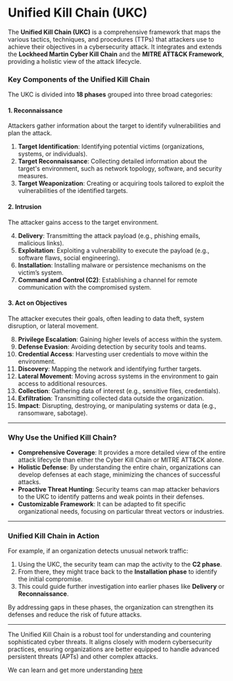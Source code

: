 # Unified Kill Chain (UKC)

The **Unified Kill Chain (UKC)** is a comprehensive framework that maps the various tactics, techniques, and procedures (TTPs) that attackers use to achieve their objectives in a cybersecurity attack. It integrates and extends the **Lockheed Martin Cyber Kill Chain** and the **MITRE ATT&CK Framework**, providing a holistic view of the attack lifecycle.

### **Key Components of the Unified Kill Chain**

The UKC is divided into **18 phases** grouped into three broad categories:

#### **1. Reconnaissance**
Attackers gather information about the target to identify vulnerabilities and plan the attack.

1. **Target Identification**: Identifying potential victims (organizations, systems, or individuals).
2. **Target Reconnaissance**: Collecting detailed information about the target's environment, such as network topology, software, and security measures.
3. **Target Weaponization**: Creating or acquiring tools tailored to exploit the vulnerabilities of the identified targets.

#### **2. Intrusion**
The attacker gains access to the target environment.

4. **Delivery**: Transmitting the attack payload (e.g., phishing emails, malicious links).
5. **Exploitation**: Exploiting a vulnerability to execute the payload (e.g., software flaws, social engineering).
6. **Installation**: Installing malware or persistence mechanisms on the victim’s system.
7. **Command and Control (C2)**: Establishing a channel for remote communication with the compromised system.

#### **3. Act on Objectives**
The attacker executes their goals, often leading to data theft, system disruption, or lateral movement.

8. **Privilege Escalation**: Gaining higher levels of access within the system.
9. **Defense Evasion**: Avoiding detection by security tools and teams.
10. **Credential Access**: Harvesting user credentials to move within the environment.
11. **Discovery**: Mapping the network and identifying further targets.
12. **Lateral Movement**: Moving across systems in the environment to gain access to additional resources.
13. **Collection**: Gathering data of interest (e.g., sensitive files, credentials).
14. **Exfiltration**: Transmitting collected data outside the organization.
15. **Impact**: Disrupting, destroying, or manipulating systems or data (e.g., ransomware, sabotage).

---

### **Why Use the Unified Kill Chain?**

- **Comprehensive Coverage**: It provides a more detailed view of the entire attack lifecycle than either the Cyber Kill Chain or MITRE ATT&CK alone.
- **Holistic Defense**: By understanding the entire chain, organizations can develop defenses at each stage, minimizing the chances of successful attacks.
- **Proactive Threat Hunting**: Security teams can map attacker behaviors to the UKC to identify patterns and weak points in their defenses.
- **Customizable Framework**: It can be adapted to fit specific organizational needs, focusing on particular threat vectors or industries.

---

### **Unified Kill Chain in Action**

For example, if an organization detects unusual network traffic:
1. Using the UKC, the security team can map the activity to the **C2 phase**.
2. From there, they might trace back to the **Installation phase** to identify the initial compromise.
3. This could guide further investigation into earlier phases like **Delivery** or **Reconnaissance**.

By addressing gaps in these phases, the organization can strengthen its defenses and reduce the risk of future attacks.

---

The Unified Kill Chain is a robust tool for understanding and countering sophisticated cyber threats. It aligns closely with modern cybersecurity practices, ensuring organizations are better equipped to handle advanced persistent threats (APTs) and other complex attacks.

We can learn and get more understanding [here](https://www.unifiedkillchain.com/)
